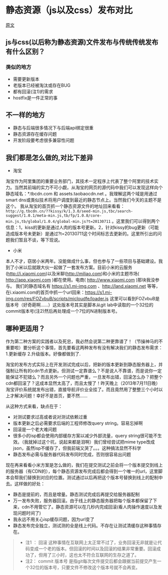 # 静态资源（js以及css）发布对比

[原文](http://www.xdarui.com/archives/220.html)

## js与css(以后称为静态资源)文件发布与传统传统发布有什么区别？

### 类似的地方

- 需要更新版本
- 老版本已经被淘汰或存在BUG
- 都有回滚(注1)的需求
- hostfix是一件正常的事

## 不一样的地方

- 静态与后端很多情况下与后端api绑定很重
- 静态资源存在缓存问题
- 开发阶段要考虑很多兼容性问题

## 我们都是怎么做的,对比下差异

- 淘宝

 淘宝作为阿里集团的重要业务部门，其技术一定程序上代表了整个阿里的技术实力。当然其前端的实力不可小觑，从淘宝的网页的源代码中我们可以发现这样向个静态域名：*.tbcdn.com 和 assets.taobaocdn.net 。我理解这两个域是用通过smart dns或类似技术将用户调度到最近的静态节点上。当然我们今天的主题不是这个。
我从淘宝的首页抓一个静态资源文件的地址回来看看：`http://g.tbcdn.cn/??kissy/k/1.3.0/seed-min.js,tbc/search-suggest/1.0.1/meta-min.js,tb/fp/1.0.8/core-min.js,tb/global/1.0.4/global-min.js?t=20130711` 。这里我们可以得到两个信息：1，kiss的更新是通过人肉的版本号更新。2，针对kissy的bug更新（可能造成版本号未更新）是通过?t=20130711这个时间标志去更新的。这里所引出的问题我们暂且不谈，等下现说。

- 小米

 本人不才，窃居小米两年。没能做成什么事，但也参与了一些项目与基础建设。我到了小米以后就跟大伙一起做了一套发布方案。目前小米的云服务(http://i.xiaomi.com)以及米聊(http://miliao.com)和小米的主题市场( http://app.xiaomi.com )都在使用。电商( http://www.xiaomi.com )那块我没参与。
我们的静态域名有 https://s1.mi-img.com 、http://land.xiaomi.net 等等，在i.xiaomi.com的首页中抓一个url回来：https://s1.mi-img.com/res/FOZvbuB/scripts/micloudfe/loader.js 这里可以看到FOZvbuB是版本号（好奇葩啊……）这处版本号其实是脚本从git lab中读取的一个32位的commit版本号(注2)然后再处理成一个7位的N进制版本号。

## 哪种更适用？

作为第二种方案的实践者以及死忠，我必然会说第二种更靠谱了！（节操神马的不重要啦）要分析这个事情，首先要看这两种发布有没有解决我们的静态发布需求：1.更新缓存 2.升级版本。好像都做到了.

淘宝的发布方式实际上在开发测试完成以后，把新的版本更新到静态服务器上，并强制让所有的cdn节点更新。但测试一定靠谱么？不是说人不靠谱，而是说你一定能保证不犯错么？而且另外一个问题也严重，一旦发布出错，回滚怎么办？把整个cdn都回滚了？这成本显然太高了，而且太慢了！昨天晚上（2013年7月11日晚）淘宝评价系统就发布出错，直接导航评价业全挂了。而且竟然用了整整三个小时以上才解决问题！幸好不是首页，要不然……

从这种方式来看，缺点在于：

- 对测试要求过高或者说对测试依赖过重
- 版本更新之后必需要求后端的工程师修改query string。容易忘掉啊
- 回滚是一个老大难问题
- 很多小的isp都会使用内部缓存方案以减少外部流量，query string很可能不生效。（我就掉过这个坑，说起来都是泪啊）我们曾经尝试把mime type改成json，虽然isp不缓存了，但我前端又哭了。。。这种搞法显然不科学
- 静态发布必需与服务器代码发布同时完成，否则很容易出问题

现在再来看看小米方案是怎么做的，我们在提交测试之前会将一个版本提交到线上的服务器（有CDN的），每个静态资源发布完成后都会得到一个唯一的url，这里脚本会帮我们替换到对应的位置。测试通过以后再把这个版本号替换到线上的配制中去。这样做的好处：

- 静态是提前的，而且是增量。静态测试完成后再提交给服务器配制
- 万一发布失败，服务器回滚。由于线上的静态服务器把每个版本都保留了下来，cdn不用管它了。静态资源可以在几秒内完成回滚(看人肉操作速度以及发现问题时间了)
- 我永远不用关心isp缓存问题，因为url变了
- 静态发布完全独立，测试测的全是线上代码。不存在让测试清缓存这种事情存在。

> - 注1 ： 回滚 这种事情在互联网上太正常不过了，业务回滚无非就是让代码变成一个老的版本。但回滚的时间以及回滚的结果非常重要。回滚成功了，但用了三小时，这也太不符合互联网的生存之道了。
> - 注2： commit 版本号 是指git每次文件提交后都会跟据当前提交产生一个32位的版本号，只要文件不修改这个版本号就不会再变。